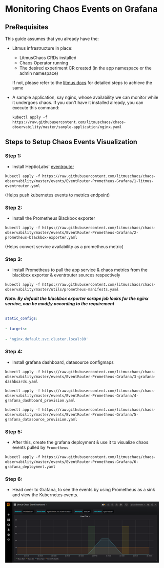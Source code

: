 
# Monitoring Chaos Events on Grafana

## PreRequisites  
  
This guide assumes that you already have the: 

- Litmus infrastructure in place: 
  - LitmusChaos CRDs installed
  - Chaos Operator running 
  - The desired experiment CR created (in the app namespace or the admin namespace) 
  
  If not, please refer to the [litmus docs](https://docs.litmuschaos.io) for detailed steps to achieve the same
  
- A sample application, say nginx, whose availability we can monitor while it undergoes chaos. If you don't have it installed 
  already, you can execute this command: 
  
  ```
  kubectl apply -f https://raw.githubusercontent.com/litmuschaos/chaos-observability/master/sample-application/nginx.yaml
  ```
  

## Steps to Setup Chaos Events Visualization
  

### Step 1:

- Install HeptioLabs' [eventrouter](https://github.com/heptiolabs/eventrouter)

```
kubectl apply -f https://raw.githubusercontent.com/litmuschaos/chaos-observability/master/events/EventRouter-Prometheus-Grafana/1-litmus-eventrouter.yaml
```
(Helps push kubernetes events to metrics endpoint)

### Step 2:  

- Install the Prometheus Blackbox exporter 

```
kubectl apply -f https://raw.githubusercontent.com/litmuschaos/chaos-observability/master/events/EventRouter-Prometheus-Grafana/2-prometheus-blackbox-exporter.yaml
```

(Helps convert service availability as a prometheus metric) 

### Step 3:

- Install Prometheus to pull the app service & chaos metrics from the blackbox exporter & eventrouter sources respectively

```
kubectl apply -f https://raw.githubusercontent.com/litmuschaos/chaos-observability/master/utils/prometheus-manifests.yaml
```

***Note: By default the blackbox exporter scrape job looks for the nginx service, can be modify according to the requirement***

```yaml

static_configs:

- targets:

- 'nginx.default.svc.cluster.local:80'

```

### Step 4:

- Install grafana dashboard, datasource configmaps

```
kubectl apply -f https://raw.githubusercontent.com/litmuschaos/chaos-observability/master/events/EventRouter-Prometheus-Grafana/3-grafana-dashboards.yaml
```

```
kubectl apply -f https://raw.githubusercontent.com/litmuschaos/chaos-observability/master/events/EventRouter-Prometheus-Grafana/4-grafana_dashboard_provision.yaml
```

```
kubectl apply -f https://raw.githubusercontent.com/litmuschaos/chaos-observability/master/events/EventRouter-Prometheus-Grafana/5-grafana_datasource_provision.yaml
```

### Step 5:

- After this, create the grafana deployment & use it to visualize chaos events pulled by `Prometheus` 

```
kubectl apply -f https://raw.githubusercontent.com/litmuschaos/chaos-observability/master/events/EventRouter-Prometheus-Grafana/6-grafana_deployment.yaml
```

### Step 6:
 
- Head over to Grafana, to see the events by using Prometheus as a sink and view the Kubernetes events.  

![](https://github.com/litmuschaos/chaos-observability/blob/master/images/events-grafana-dashboard.png)

